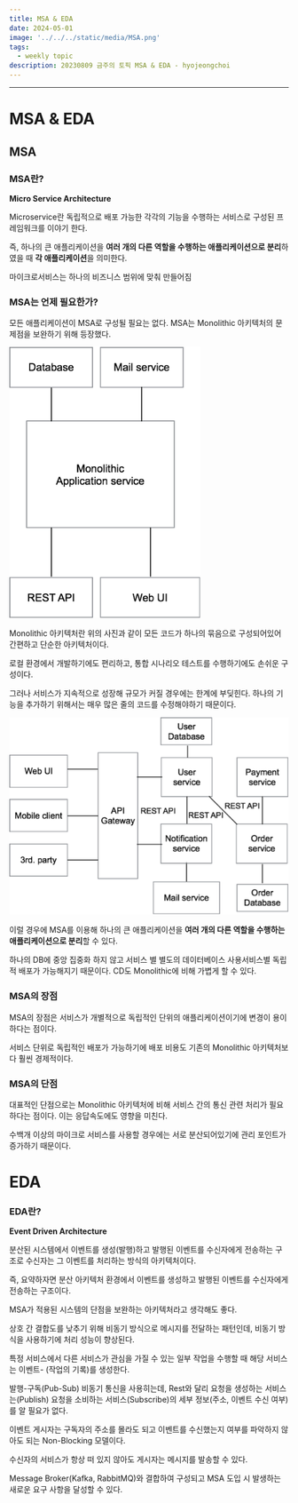 ```yaml
---
title: MSA & EDA
date: 2024-05-01
image: '../../../static/media/MSA.png'
tags:
  - weekly topic
description: 20230809 금주의 토픽 MSA & EDA - hyojeongchoi
---
```

---


# MSA & EDA

## MSA

### MSA란?

**Micro Service Architecture**

Microservice란 독립적으로 배포 가능한 각각의 기능을 수행하는 서비스로 구성된 프레임워크를 이야기 한다. 

즉, 하나의 큰 애플리케이션을 **여러 개의 다른 역할을 수행하는 애플리케이션으로 분리**하였을 때 **각 애플리케이션**을 의미한다. 

마이크로서비스는 하나의 비즈니스 범위에 맞춰 만들어짐

### MSA는 언제 필요한가?

모든 애플리케이션이 MSA로 구성될 필요는 없다. MSA는 Monolithic 아키텍처의 문제점을 보완하기 위해 등장했다.

![Monolothic](../../../static\media\Monolothic.png)

Monolithic 아키텍처란 위의 사진과 같이 모든 코드가 하나의 묶음으로 구성되어있어 간편하고 단순한 아키텍처이다. 

로컬 환경에서 개발하기에도 편리하고, 통합 시나리오 테스트를 수행하기에도 손쉬운 구성이다. 

그러나 서비스가 지속적으로 성장해 규모가 커질 경우에는 한계에 부딪힌다. 하나의 기능을 추가하기 위해서는 매우 많은 줄의 코드를 수정해야하기 때문이다.

![MSA](../../../static\media\MSA.png)

이럴 경우에 MSA를 이용해 하나의 큰 애플리케이션을 **여러 개의 다른 역할을 수행하는 애플리케이션으로 분리**할 수 있다.

하나의 DB에 중앙 집중화 하지 않고 서비스 별 별도의 데이터베이스 사용서비스별 독립적 배포가 가능해지기 때문이다. CD도 Monolithic에 비해 가볍게 할 수 있다.

### **MSA의 장점**

MSA의 장점은 서비스가 개별적으로 독립적인 단위의 애플리케이션이기에 변경이 용이하다는 점이다. 

서비스 단위로 독립적인 배포가 가능하기에 배포 비용도 기존의 Monolithic 아키텍처보다 훨씬 경제적이다. 

### MSA의 단점

대표적인 단점으로는 Monolithic 아키텍처에 비해 서비스 간의 통신 관련 처리가 필요하다는 점이다. 이는 응답속도에도 영향을 미친다. 

수백개 이상의 마이크로 서비스를 사용할 경우에는 서로 분산되어있기에 관리 포인트가 증가하기 때문이다.

# EDA

### EDA란?

**Event Driven Architecture**

분산된 시스템에서 이벤트를 생성(발행)하고 발행된 이벤트를 수신자에게 전송하는 구조로 수신자는 그 이벤트를 처리하는 방식의 아키텍처이다.

즉, 요약하자면 분산 아키텍처 환경에서 이벤트를 생성하고 발행된 이벤트를 수신자에게 전송하는 구조이다.

MSA가 적용된 시스템의 단점을 보완하는 아키텍처라고 생각해도 좋다. 

상호 간 결합도를 낮추기 위해 비동기 방식으로 메시지를 전달하는 패턴인데, 비동기 방식을 사용하기에 처리 성능이 향상된다. 

특정 서비스에서 다른 서비스가 관심을 가질 수 있는 일부 작업을 수행할 때 해당 서비스는 이벤트- (작업의 기록)를 생성한다. 

발행-구독(Pub-Sub) 비동기 통신을 사용히는데, Rest와 달리 요청을 생성하는 서비스는(Publish) 요청을 소비하는 서비스(Subscribe)의 세부 정보(주소, 이벤트 수신 여부)를 알 필요가 없다. 

이벤트 게시자는 구독자의 주소를 몰라도 되고 이벤트를 수신했는지 여부를 파악하지 않아도 되는 Non-Blocking 모델이다.

수신자의 서비스가 항상 떠 있지 않아도 게시자는 메시지를 발송할 수 있다.

Message Broker(Kafka, RabbitMQ)와 결합하여 구성되고 MSA 도입 시 발생하는 새로운 요구 사항을 달성할 수 있다.